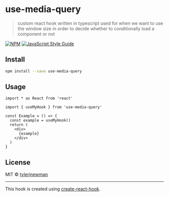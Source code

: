 # use-media-query

> custom react hook written in typescript used for when we want to use the window size in order to decide whether to conditionally load a component or not

[![NPM](https://img.shields.io/npm/v/use-media-query.svg)](https://www.npmjs.com/package/use-media-query) [![JavaScript Style Guide](https://img.shields.io/badge/code_style-standard-brightgreen.svg)](https://standardjs.com)

## Install

```bash
npm install --save use-media-query
```

## Usage

```tsx
import * as React from 'react'

import { useMyHook } from 'use-media-query'

const Example = () => {
  const example = useMyHook()
  return (
    <div>
      {example}
    </div>
  )
}
```

## License

MIT © [tylerjnewman](https://github.com/tylerjnewman)

---

This hook is created using [create-react-hook](https://github.com/hermanya/create-react-hook).
